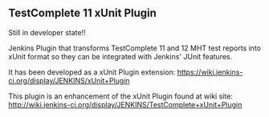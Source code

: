 TestComplete 11 xUnit Plugin
-------------------------

Still in developer state!!

Jenkins Plugin that transforms TestComplete 11 and 12 MHT test reports into xUnit format so they can be integrated with Jenkins' JUnit features.

It has been developed as a xUnit Plugin extension: https://wiki.jenkins-ci.org/display/JENKINS/xUnit+Plugin

This plugin is an enhancement of the xUnit Plugin found at wiki site: http://wiki.jenkins-ci.org/display/JENKINS/TestComplete+xUnit+Plugin